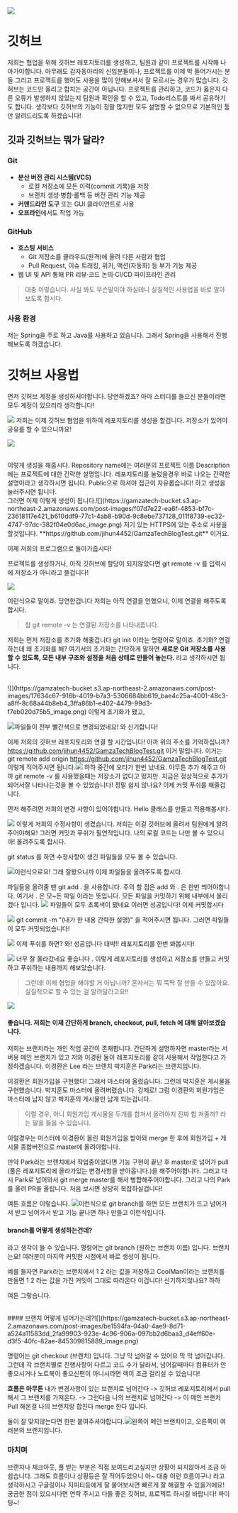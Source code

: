 ![](https://gamzatech-bucket.s3.ap-northeast-2.amazonaws.com/post-images/f85f0323-893b-4f89-a889-c94c00115150_8d211878-c2fe-4f4c-a17e-6e21a5853133_63993e74-2b0b-4b1c-978b-0b4aafaf3192_image.png)

# 깃허브

저희는 협업을 위해 깃허브 레포지토리를 생성하고, 팀원과 같이 프로젝트를 시작해 나아가야합니다.
아무래도 감자동아리의 신입분들이나, 프로젝트를 이제 막 들어가시는 분들 그리고 프로젝트를 했어도 
사용을 많이 안해보셔서 잘 모르시는 경우가 많습니다. 깃허브는 코드만 올리고 합치는 공간이 아닙니다. 
프로젝트를 관리하고, 코드가 옳은지 다른 오류가 발생하지 않았는지 팀원과 확인을 할 수 있고,
Todo리스트를 짜서 공유하기도 합니다. 생각보다 깃허브의 기능이 정말 많지만 모두 설명할 수 없으므로
 기본적인 툴만 알려드리도록 하겠습니다!

## 깃과 깃허브는 뭐가 달라?

### Git

* **분산 버전 관리 시스템(VCS)**
    * 로컬 저장소에 모든 이력(commit 기록)을 저장
    * 브랜치 생성·병합·롤백 등 버전 관리 기능 제공
* **커맨드라인 도구** 또는 GUI 클라이언트로 사용
* **오프라인**에서도 작업 가능

### GitHub

* **호스팅 서비스**
    * Git 저장소를 클라우드(원격)에 올려 다른 사람과 협업
    * Pull Request, 이슈 트래킹, 위키, 액션(자동화) 등 부가 기능 제공
* 웹 UI 및 API 통해 PR 리뷰·코드 논의·CI/CD 파이프라인 관리

> 대충 이렇습니다. 사실 봐도 무슨말이야 하실테니 실질적인 사용법을 바로 알아보도록 합시다.

### 사용 환경

저는 Spring을 주로 하고 Java를 사용하고 있습니다. 그래서 Spring을 사용해서 진행해보도록 하겠습니다.

# 깃허브 사용법

먼저 깃허브 계정을 생성하셔야합니다. 당연하겠죠? 아마 스터디를 들으신 분들이라면 모두 계정이 있으리라 생각합니다!

![](https://gamzatech-bucket.s3.ap-northeast-2.amazonaws.com/post-images/3f55f574-4689-4026-8539-3d6d783be902_b9344861-1047-47d9-8bfb-5f8e76f46496_c03ac372-7aa5-42a5-9489-9c8d8948766c_image.png)
저희는 이제 깃허브 협업을 위하여 레포지토리를 생성을 할겁니다. 저장소가 있어야 공유를 할 수 있으니까요!

![](https://gamzatech-bucket.s3.ap-northeast-2.amazonaws.com/post-images/b4626e3a-7d3f-4980-8416-c25839d9cf6f_239afd0b-0ce5-42c1-bdb8-4eeeb3ae6a1e_4f6b5623-65e1-4601-8039-eaa8f3cb58cf_image.png)

<br>
이렇게 생성을 해줍시다. Repository name에는 여러분의 프로젝트 이름
Description에는 프로젝트에 대한 간략한 설명입니다. 레포지토리를 눌렀을경우 바로 나오는 간략한 설명이라고 생각하시면 됩니다.
Public으로 하셔야 접근이 자유롭습니다! 하고 생성을 눌러주시면 됩니다.

<br>
그러면 이제 이렇게 생성이 됩니다.![](https://gamzatech-bucket.s3.ap-northeast-2.amazonaws.com/post-images/f07d7e22-ea6f-4853-bf7c-23618117e421_b610ddf9-77c1-4ab8-b90d-9c8ebe737128_011f8739-ec32-4747-97dc-382f04e0d6ac_image.png)
저기 있는 HTTPS에 있는 주소로 사용을 할것입니다.
**https://github.com/jihun4452/GamzaTechBlogTest.git** 이거요.

이제 저희의 프로그램으로 돌아가줍시다!

프로젝트를 생성하거나, 아직 깃허브에 할당이 되지않았다면 git remote -v 를 입력시에 저장소가 아니라고 뜰겁니다!

![](https://gamzatech-bucket.s3.ap-northeast-2.amazonaws.com/post-images/e3a2acce-5f87-4dec-b2c4-e21306ba1228_498a515c-4337-4067-89e7-e4098e38eb19_55853d72-a9bf-4412-973a-ef07e067ff27_image.png)

이런식으로 말이죠. 당연한겁니다 저희는 아직 연결을 안했으니, 이제 연결을 해주도록 합시다.

> 참 git remote -v 는 연결된 저장소를 나타내줍니다.

저희는 먼저 저장소를 초기화 해줄겁니다 git init 이라는 명령어로 말이죠. 초기화? 연결하는데 왜 초기화를 해?
여기서의 초기화는 간단하게 말하면 **새로운 Git 저장소를 사용할 수 있도록, 모든 내부 구조와 설정을 처음 상태로 만들어 놓는다.**
 라고 생각하시면 됩니다.

<br>
![](https://gamzatech-bucket.s3.ap-northeast-2.amazonaws.com/post-images/17634c67-916b-4019-b7a3-5306684bb619_bae4c25a-4001-48c3-a8ff-8c68a44b8eb4_3ffa86b1-e402-4479-99d3-f7eb020d75b5_image.png)
이렇게 초기화가 됐고, 

![](https://gamzatech-bucket.s3.ap-northeast-2.amazonaws.com/post-images/57377ff4-f3b2-467a-a8d0-60d4500eda97_b1aac0e7-7ef0-4972-9e05-0ae2ac60ee24_9fbd8f22-847b-443a-98eb-3d9f6758f905_image.png)파일들이 전부 빨간색으로 변경되었네요! 와 신기합니다!

이제 저희의 깃허브 레포지토리와 연결 할 시간입니다! 아까 위의 주소를 기억하십니까? https://github.com/jihun4452/GamzaTechBlogTest.git 이거 말입니다.
이거는 git remote add origin https://github.com/jihun4452/GamzaTechBlogTest.git 이렇게 적어주시면 됩니다.![](https://gamzatech-bucket.s3.ap-northeast-2.amazonaws.com/post-images/cbecd2f6-458a-4c2e-a7d7-58311cf8f88c_7421d856-5c00-469a-812b-745ff4d604ff_0c1f6936-5be8-4a04-9b15-629257790a03_image.png)
하하 중간에 오타가 한번 났네요. 아무튼 추가 해주고 아까 git remote -v 를 사용했을때는 저장소가 없다고 떴지만.
 지금은 정상적으로 추가가 되어서잘 나타나는것을 볼 수 있었습니다! 정말 쉽지 않나요? 이제 커밋 푸쉬를 해줄겁니다.

먼저 해주려면 저희의 변경 사항이 있어야합니다. Hello 클래스를 만들고 적용해봅시다. 

![](https://gamzatech-bucket.s3.ap-northeast-2.amazonaws.com/post-images/8c0d1da1-9e65-4879-9112-ed3e35be7acb_88f5378d-a7c5-459c-8e32-6ea91cb1dd10_5fd23813-3401-4785-9b06-a7d629a733a5_image.png)
이렇게 저희의 수정사항이 생겼습니다. 저희는 이걸 깃허브에 올려서 팀원에게 알려주어야해요! 그러면 커밋과 푸쉬가 필연적입니다.
나의 로컬 코드는 나만 볼 수 있으니까! 올려주도록 합시다.

git status 를 하면 수정사항이 생긴 파일들을 모두 볼 수 있습니다.

![](https://gamzatech-bucket.s3.ap-northeast-2.amazonaws.com/post-images/cc3cfd68-197f-439a-9d41-6f8965033010_df768a6d-9d2c-48b1-a74c-3a9a4b1bd223_cd8f0eb8-caf6-46bd-b5b6-2535e24e2197_image.png)이런식으로요! 그래 잘봤으니까 이제 파일들을 올려주도록 합시다.

파일들을 올려줄 땐 git add . 을 사용합니다. 주의 할 점은 add 와 . 은 한번 띄어야합니다. 여기서 . 은 모\~든 파일 이라는 뜻입니다. 
모든 파일을 커밋하기 위해 내부에서 올리겠다 입니다.
![](https://gamzatech-bucket.s3.ap-northeast-2.amazonaws.com/post-images/6d0faf3c-f55e-4145-8e70-1bdbe3834b2b_32c7d724-8eb5-401f-bbc6-ef318f92d6d4_00263d66-6cef-4a6f-9ae5-3888ad017433_image.png)
파일들이 모두 초록색이 됐네요 이러면 성공입니다! 이제 커밋합시다

![](https://gamzatech-bucket.s3.ap-northeast-2.amazonaws.com/post-images/04321e11-125c-4061-80ed-e6ad06372f68_3b1ba539-f6a9-488e-a640-f4ec46b6f781_96d6cbb7-7a2e-4d16-a20d-e1e5e17b15d1_image.png)
git commit -m "(내가 한 내용 간략한 설명)" 을 적어주시면 됩니다. 그러면 파일들이 모두 커밋되었습니다!

![](https://gamzatech-bucket.s3.ap-northeast-2.amazonaws.com/post-images/5a354a30-3e4f-485f-b3cc-e78ef8b0aa2b_cb547a0c-f000-4cbb-a87b-7cd2093cc511_ef503531-ad64-438e-a93e-e67f40b034b7_image.png)
이제 푸쉬를 하면? 와! 성공입니다 대박!! 레포지토리를 한번 봐봅시다!

![](https://gamzatech-bucket.s3.ap-northeast-2.amazonaws.com/post-images/3ef925cd-9455-489c-81c1-675c7c8a46d9_e72dc89f-355c-45e4-b7eb-dad149de0fa2_e8a4eb75-99eb-4ce6-9d77-a16712680dfd_image.png)
너무 잘 올라갔네요 좋습니다 . 이렇게 레포지토리를 생성하고 저장소를 만들고 커밋하고 푸쉬하는 내용까지 해보았습니다.

> 그런데! 이제 협업을 해야할 거 아닙니까? 혼자서는 뭐 뚝딱 잘 만들 수 있잖아요.
> 실질적으로 할 수 있는 걸 알려달라고요!!

![](https://gamzatech-bucket.s3.ap-northeast-2.amazonaws.com/post-images/32917448-b9c7-4d25-b321-a603c7a6317e_bfdff7df-49f8-4621-966d-47234bc6966d_5a903750-6d5d-4cec-bcc9-44808402589e_image.png)

#### 좋습니다. 저희는 이제 간단하게 branch, checkout, pull, fetch 에 대해 알아보겠습니다.

저희는 브랜치라는 개인 작업 공간이 존재합니다. 간단하게 설명하자면 master라는 서버용 메인 브랜치가 있고 저와 
이경환 둘이 레포지토리를 같이 사용해서 작업한다고 가정하겠습니다. 
이경환은 Lee 라는 브랜치
박지훈은 Park라는 브랜치입니다.

이경환은 회원가입을 구현했다! 그래서 마스터에 올렸습니다. 그런데 박지훈은 게시물을 구현했습니다. 
박지훈도 마스터에 올려버렸습니다. 강제로! 그럼 이경환의 회원가입은 마스터에 남지 않고 박지훈의 게시물만 남게 되는겁니다..

> 이럴 경우, 아니 회원가입 게시물을 두개를 합쳐서 올려야지 진짜 함 쳐줄까? 라는 말을 들을 수 있습니다.


이럴경우는 마스터에 이경환이 올린 회원가입을 받아와 merge 한 후에 회원가입 + 게시물 종합버전으로 master에 올려야합니다.

만약 Park라는 브랜치에서 작업중이었다면 기능 구현이 끝난 후 master로 넘어가
 pull (풀은 레포지토리에 올라가있는 변경사항을 받아옵니다.)을 해주어야합니다.
그러고 다시 Park로 넘어와서 git merge master를 해서 병합해주어야합니다. 
그리고 나의 Park를 올려 PR을 올립니다. 처음 보시면 상당히 복잡하실겁니다!

여튼 흐름은 이렇습니다.
![](https://gamzatech-bucket.s3.ap-northeast-2.amazonaws.com/post-images/c57dfc93-11f7-45c5-8154-08f93623fbc3_06d4c55e-5d6c-4dd3-94ac-5269ba1ff372_a764d9c4-4487-4281-b287-02e2d862391a_image.png)이런식으로 git branch를 하면 모든 브랜치가 뜨고 넘어가서 받고 넘어가서 받고 기능 끝나면 하나 만들고 이런식입니다.

#### branch를 어떻게 생성하는건데?

라고 생각이 들 수 있습니다. 명령어는 git branch (원하는 브랜치 이름) 입니다.
브랜치는요! 여러분이 마지막 커밋한 시점에서 바로 생성이 됩니다.

예를 들자면 Park라는 브랜치에서 1 2 라는 값을 저장하고 CoolMan이라는 브랜치를 만들면 1 2 라는 값을 가진 커밋이 그대로 따라온다 이겁니다! 신기하지않나요? 하하

여튼 그렇습니다.

<br>
#### 브랜치 어떻게 넘어가는데?![](https://gamzatech-bucket.s3.ap-northeast-2.amazonaws.com/post-images/be1594fa-04a0-4ae9-8d71-a524a11583dd_2fa99903-923e-4c96-906a-097bb2d6baa3_d4eff60e-d3f5-40fc-82ae-845309815889_image.png)

명령어는 git checkout (브랜치) 입니다. 그냥 막 넘어갈 수 있어요 막 막 넘어갑니다.
그런데 각 브랜치별로 진행사항이 다르고 코드 수가 달라서, 넘어갈때마다 컴퓨터가 안좋으시거나 노트북이 좋으신편이 아니시라면 렉이 조금 걸리실 수 있습니다!

**흐름은 아무튼**
내가 변경사항이 있는 브랜치로 넘어간다 -> 깃허브 레포지토리에서 pull해서 그 브랜치를 가져온다. -> 그런다음 나의 브랜치로 넘어간다
-> 이 메인 브랜치 Pull 해온걸 나의 브랜치랑 합친다 merge 한다 입니다.

둘이 잘 맞지않는다면 한판 붙여주셔야합니다.![](https://gamzatech-bucket.s3.ap-northeast-2.amazonaws.com/post-images/0761c4ba-c479-41b8-907d-6787c4c78cbb_b80ba03f-e13e-4ead-88ff-7d770e17c298_38b32811-2ad7-480a-aa3f-24c4a9acf072_image.png)왼쪽이 메인 브랜치이고, 오른쪽이 여러분의 브랜치입니다.

### 마치며

브랜치나 체크아웃, 풀 받는 부분은 직접 보여드리고싶지만 상황이 되지않아서 조금 아쉽습니다. 
그래도 흐름이나 상황등은 잘 적어두었으니 아\~ 대충 이런 흐름이구나
라고 생각하시고 구글링이나 지피티등에게 잘 물어보시면 빠르게 잘 해결할 수 있을거에요! 
궁금한 점이 있으시다면 연락 주시고 다들 좋은 깃허브, 프로젝트 하시길 바랍니다! 파이팅\~!